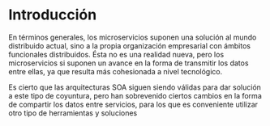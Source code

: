 # Introducción

En términos generales, los microservicios suponen una solución al mundo distribuido actual, sino a la propia organización empresarial con ámbitos funcionales distribuidos. Ésta no es una realidad nueva, pero los microservicios si suponen un avance en la forma de transmitir los datos entre ellas, ya que resulta más cohesionada a nivel tecnológico.

Es cierto que las arquitecturas SOA siguen siendo válidas para dar solución a este tipo de coyuntura, pero han sobrevenido ciertos cambios en la forma de compartir los datos entre servicios, para los que es conveniente utilizar otro tipo de herramientas y soluciones
